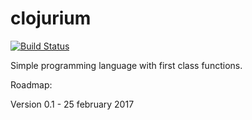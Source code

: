 # clojurium

[![Build Status](https://travis-ci.org/raventid/clojurium.svg?branch=master)](https://travis-ci.org/raventid/clojurium)

Simple programming language with first class functions.

Roadmap:

Version 0.1 - 25 february 2017
